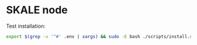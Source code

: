 # SKALE node


Test installation:

```bash
export $(grep -v '^#' .env | xargs) && sudo -E bash ./scripts/install.sh
```
